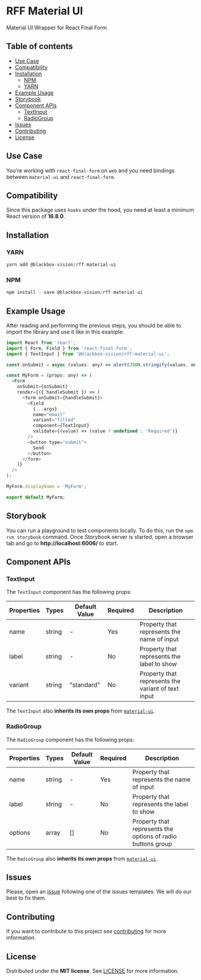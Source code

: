 # RFF Material UI

Material UI Wrapper for React Final Form
## Table of contents

- [Use Case](#use-case)
- [Compatibility](#compatibility)
- [Installation](#installation)
  - [NPM](#npm)
  - [YARN](#yarn)
- [Example Usage](#example-usages)
- [Storybook](#storybook)
- [Component APIs](#component-apis)
  - [TextInput](#textinput)
  - [RadioGroup](#radiogroup)
- [Issues](#issues)
- [Contributing](#contributing)
- [License](#license)

## Use Case

You're working with `react-final-form` on `web` and you need bindings between `material-ui` and `react-final-form`.

## Compatibility

Since this package uses `hooks` under the hood, you need at least a minimum React version of **16.8.0**.

## Installation

### YARN

```javascript
yarn add @blackbox-vision/rff-material-ui
```

### NPM

```javascript
npm install --save @blackbox-vision/rff-material-ui
```
## Example Usage

After reading and performing the previous steps, you should be able to import the library and use it like in this example:

```javascript
import React from 'react';
import { Form, Field } from 'react-final-form';
import { TextInput } from '@blackbox-vision/rff-material-ui';

const onSubmit = async (values: any) => alert(JSON.stringify(values, null, 2));

const MyForm = (props: any) => (
  <Form
    onSubmit={onSubmit}
    render={({ handleSubmit }) => (
      <form onSubmit={handleSubmit}>
        <Field
          {...args}
          name="email"
          variant="filled"
          component={TextInput}
          validate={(value) => (value ? undefined : 'Required')}
        />
        <button type="submit">
          Send
        </button>
      </form>
    )}
  />
);

MyForm.displayName = 'MyForm';

export default MyForm;
```
## Storybook

You can run a playground to test components locally. To do this, run the `npm run storybook` command. Once Storybook server is started, open a browser tab and go to **http://localhost:6006/** to start.

## Component APIs
### TextInput

The `TextInput` component has the following props:

| Properties | Types  | Default Value | Required | Description                                                  |
| ---------- | ------ | ------------- | -------- | ------------------------------------------------------------ |
| name       | string | -             |   Yes    |  Property that represents the name of input                  |
| label      | string | -             |   No     |  Property that represents the label to show                  |
| variant    | string | "standard"    |   No     |  Property that represents the variant of text input          |

The `TextInput` also **inherits its own props** from [`material-ui`](https://material-ui.com/api/text-field/#props).
### RadioGroup

The `RadioGroup` component has the following props:

| Properties | Types  | Default Value | Required | Description                                                  |
| ---------- | ------ | ------------- | -------- | ------------------------------------------------------------ |
| name       | string | -             |   Yes    |  Property that represents the name of input                  |
| label      | string | -             |   No     |  Property that represents the label to show                  |
| options    | array  |       []      |   No     |  Property that represents the options of radio buttons group |

The `RadioGroup` also **inherits its own props** from [`material-ui`](https://material-ui.com/api/radio-group/#props).

## Issues

Please, open an [issue](https://github.com/BlackBoxVision/react-final-form-helpers/issues) following one of the issues templates. We will do our best to fix them.

## Contributing

If you want to contribute to this project see [contributing](https://github.com/BlackBoxVision/react-final-form-helpers/blob/master/CONTRIBUTING.md) for more information.

## License

Distributed under the **MIT license**. See [LICENSE](https://github.com/BlackBoxVision/react-final-form-helpers/blob/master/LICENSE) for more information.
